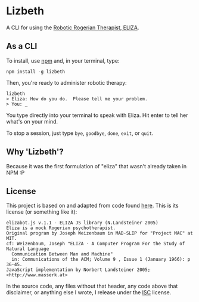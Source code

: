# Lizbeth

A CLI for using the [Robotic Rogerian Therapist, ELIZA](http://en.wikipedia.org/wiki/ELIZA).

## As a CLI

To install, use [npm](https://npmjs.com) and, in your terminal, type:

    npm install -g lizbeth

Then, you're ready to administer robotic therapy:

	lizbeth
	> Eliza: How do you do.  Please tell me your problem.
	> You: _

You type directly into your terminal to speak with Eliza. Hit enter to tell her what's on your mind.

To stop a session, just type `bye`, `goodbye`, `done`, `exit`, or `quit`.

## Why 'Lizbeth'?

Because it was the first formulation of "eliza" that wasn't already taken in NPM :P

## License

This project is based on and adapted from code found [here](http://www.masswerk.at/elizabot/). This is its license (or something like it):

	elizabot.js v.1.1 - ELIZA JS library (N.Landsteiner 2005)
	Eliza is a mock Rogerian psychotherapist.
	Original program by Joseph Weizenbaum in MAD-SLIP for "Project MAC" at MIT.
	cf: Weizenbaum, Joseph "ELIZA - A Computer Program For the Study of Natural Language
	  Communication Between Man and Machine"
	  in: Communications of the ACM; Volume 9 , Issue 1 (January 1966): p 36-45.
	JavaScript implementation by Norbert Landsteiner 2005; <http://www.masserk.at>

In the source code, any files without that header, any code above that disclaimer, or anything else I wrote, I release under the [ISC](http://en.wikipedia.org/wiki/ISC_license) license.

